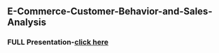 ## E-Commerce-Customer-Behavior-and-Sales-Analysis

### FULL Presentation-[click here](https://docs.google.com/presentation/d/12ncVVD-nwqbxBC0tW6_MBg-edWtuC9Wr/edit?usp=sharing&ouid=102440160549634816888&rtpof=true&sd=true)
